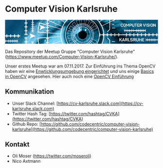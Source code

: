 # Computer Vision Karlsruhe

![meetup CV Karlsruhe](resources/images/meetup-banner.png)

Das Repository der Meetup Gruppe "Computer Vision Karlsruhe" (https://www.meetup.com/Computer-Vision-Karlsruhe/).

Unser erstes Meetup war am 07.11.2017. Zur Einführung ins Thema OpenCV haben wir eine 
[Enwticklungsumgebung eingerichtet](docs/computer-vision-dev-env-einrichten.md) und uns einige 
[Basics in OpenCV](docs/CV_KA_Meetup_1_7_November_2017/opencv-introduction/1_OpenCV_Introduction.ipynb) angesehen. Hier 
auch noch eine [OpenCV Einführung](https://blog.codecentric.de/2017/06/einfuehrung-in-computer-vision-mit-opencv-und-python/)


## Kommunikation

* Unser Slack Channel: [https://cv-karlsruhe.slack.com](https://cv-karlsruhe.slack.com)
* Twitter Hash Tag: [https://twitter.com/hashtag/CVKA](https://twitter.com/hashtag/CVKA)
* Github Repo: [https://github.com/codecentric/computer-vision-karlsruhe](https://github.com/codecentric/computer-vision-karlsruhe)


## Kontakt

* Oli Moser (https://twitter.com/moseroli)
* Nico Axtmann

